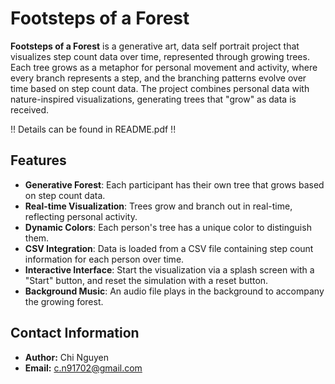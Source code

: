 # Footsteps of a Forest

**Footsteps of a Forest** is a generative art, data self portrait project that visualizes step count data over time, represented through growing trees. Each tree grows as a metaphor for personal movement and activity, where every branch represents a step, and the branching patterns evolve over time based on step count data. The project combines personal data with nature-inspired visualizations, generating trees that "grow" as data is received.

!! Details can be found in README.pdf !!

## Features

- **Generative Forest**: Each participant has their own tree that grows based on step count data.
- **Real-time Visualization**: Trees grow and branch out in real-time, reflecting personal activity.
- **Dynamic Colors**: Each person's tree has a unique color to distinguish them.
- **CSV Integration**: Data is loaded from a CSV file containing step count information for each person over time.
- **Interactive Interface**: Start the visualization via a splash screen with a "Start" button, and reset the simulation with a reset button.
- **Background Music**: An audio file plays in the background to accompany the growing forest.

## Contact Information
- **Author:** Chi Nguyen
- **Email:** c.n91702@gmail.com
